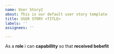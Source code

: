 ```yaml
---
name: User Story2
about: This is our default user story template
title: USER STORY <TITLE>
labels: ''
assignees: ''

---
```


As a **role** i can **capabillity** so that **received bebefit**
